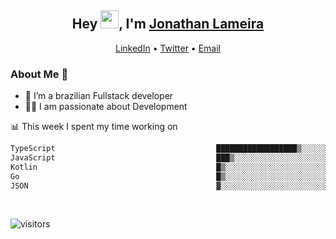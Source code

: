 <h2 align="center">Hey <img src="https://github.com/TheDudeThatCode/TheDudeThatCode/blob/master/Assets/Hi.gif" width="29">, I'm <a href="https://www.linkedin.com/in/jonathanlameira/">Jonathan Lameira</a></h2>
<p align="center">
  <a href="https://www.linkedin.com/in/jonathanlameira/">LinkedIn</a> •
  <a href="https://twitter.com/jlameira">Twitter</a> •
  <a href="mailto:jlameira@gmail.com">Email</a>
</p>

### About Me 🚀
- 🌱  I’m a brazilian Fullstack developer</br>
- 👨‍💻  I am passionate about Development</br>

<!-- ![Jonathan Lameira github stats](https://github-readme-stats.vercel.app/api?username=jlameirameli&show_icons=true&hide_border=true)&nbsp;&nbsp; -->

📊 This week I spent my time working on
<!--START_SECTION:waka-->

```txt
TypeScript                                    ██████████████████▒░░░░░░   73.56 %
JavaScript                                    ███▒░░░░░░░░░░░░░░░░░░░░░   12.86 %
Kotlin                                        █▒░░░░░░░░░░░░░░░░░░░░░░░   04.79 %
Go                                            █▒░░░░░░░░░░░░░░░░░░░░░░░   04.70 %
JSON                                          ▓░░░░░░░░░░░░░░░░░░░░░░░░   02.57 %
```

<!--END_SECTION:waka-->

<br />

![visitors](https://visitor-badge.laobi.icu/badge?page_id=jlameira.jlameira)
